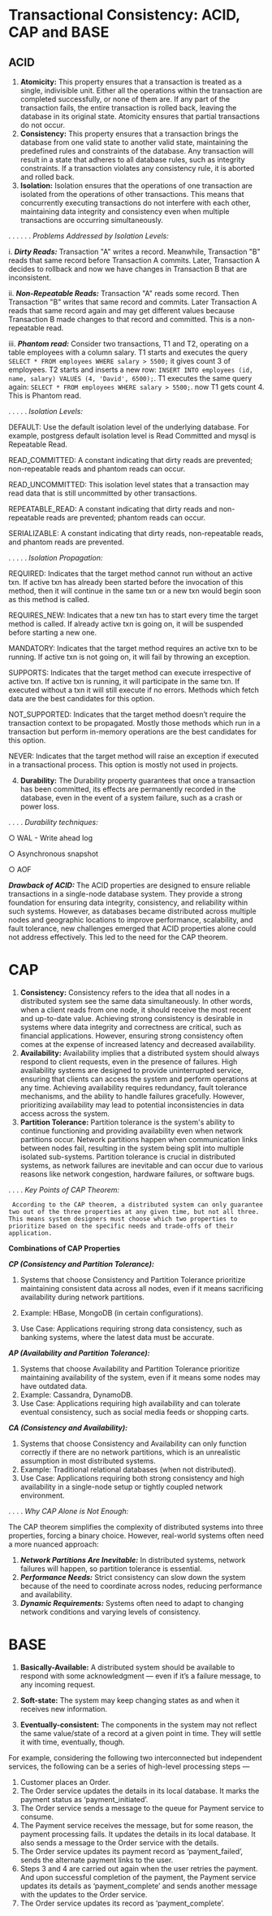 # Transactional Consistency: ACID, CAP and BASE

## ACID

1. **Atomicity:** This property ensures that a transaction is treated as a single, indivisible unit. Either all the operations within the transaction are completed successfully, or none of them are. If any part of the transaction fails, the entire transaction is rolled back, leaving the database in its original state. Atomicity ensures that partial transactions do not occur.
2. **Consistency:** This property ensures that a transaction brings the database from one valid state to another valid state, maintaining the predefined rules and constraints of the database. Any transaction will result in a state that adheres to all database rules, such as integrity constraints. If a transaction violates any consistency rule, it is aborted and rolled back.
3. **Isolation:** Isolation ensures that the operations of one transaction are isolated from the operations of other transactions. This means that concurrently executing transactions do not interfere with each other, maintaining data integrity and consistency even when multiple transactions are occurring simultaneously.

. . . . . . *Problems Addressed by Isolation Levels:*

i. ***Dirty Reads:***  Transaction "A" writes a record. Meanwhile, Transaction "B" reads that same record before Transaction A commits. Later, Transaction A decides to rollback and now we have changes in Transaction B that are inconsistent.

ii. ***Non-Repeatable Reads:*** Transaction "A" reads some record. Then Transaction "B" writes that same record and commits. Later Transaction A reads that same record again and may get different values because Transaction B made changes to that record and committed. This is a non-repeatable read.

iii. ***Phantom read:*** Consider two transactions, T1 and T2, operating on a table employees with a column salary. T1 starts and executes the query `SELECT * FROM employees WHERE salary > 5500;` it gives count 3 of employees.  T2 starts and inserts a new row: `INSERT INTO employees (id, name, salary) VALUES (4, 'David', 6500);`. T1 executes the same query again: `SELECT * FROM employees WHERE salary > 5500;`. now T1 gets count 4. This is Phantom read.


. . . . . *Isolation Levels:*

DEFAULT: Use the default isolation level of the underlying database. For example, postgress default isolation level is Read Committed and mysql is Repeatable Read.

READ_COMMITTED: A constant indicating that dirty reads are prevented; non-repeatable reads and phantom reads can occur.

READ_UNCOMMITTED: This isolation level states that a transaction may read data that is still uncommitted by other transactions.

REPEATABLE_READ: A constant indicating that dirty reads and non-repeatable reads are prevented; phantom reads can occur.

SERIALIZABLE: A constant indicating that dirty reads, non-repeatable reads, and phantom reads are prevented.

. . . . . *Isolation Propagation:*

REQUIRED: Indicates that the target method cannot run without an active txn. If active txn has already been started before the invocation of this method, then it will continue in the same txn or a new txn would begin soon as this method is called.

REQUIRES_NEW: Indicates that a new txn has to start every time the target method is called. If already active txn is going on, it will be suspended before starting a new one.

MANDATORY: Indicates that the target method requires an active txn to be running. If active txn is not going on, it will fail by throwing an exception.

SUPPORTS: Indicates that the target method can execute irrespective of active txn. If active txn is running, it will participate in the same txn. If executed without a txn it will still execute if no errors.
Methods which fetch data are the best candidates for this option.

NOT_SUPPORTED: Indicates that the target method doesn’t require the transaction context to be propagated.
Mostly those methods which run in a transaction but perform in-memory operations are the best candidates for this option.

NEVER: Indicates that the target method will raise an exception if executed in a transactional process.
This option is mostly not used in projects.

4. **Durability:** The Durability property guarantees that once a transaction has been committed, its effects are permanently recorded in the database, even in the event of a system failure, such as a crash or power loss.

. . . . *Durability techniques:*

○ WAL - Write ahead log

○ Asynchronous snapshot

○ AOF

***Drawback of ACID:*** The ACID properties are designed to ensure reliable transactions in a single-node database system. They provide a strong foundation for ensuring data integrity, consistency, and reliability within such systems. However, as databases became distributed across multiple nodes and geographic locations to improve performance, scalability, and fault tolerance, new challenges emerged that ACID properties alone could not address effectively. This led to the need for the CAP theorem.

# CAP

1. **Consistency:** Consistency refers to the idea that all nodes in a distributed system see the same data simultaneously. In other words, when a client reads from one node, it should receive the most recent and up-to-date value. Achieving strong consistency is desirable in systems where data integrity and correctness are critical, such as financial applications. However, ensuring strong consistency often comes at the expense of increased latency and decreased availability.
2. **Availability:** Availability implies that a distributed system should always respond to client requests, even in the presence of failures. High availability systems are designed to provide uninterrupted service, ensuring that clients can access the system and perform operations at any time. Achieving availability requires redundancy, fault tolerance mechanisms, and the ability to handle failures gracefully. However, prioritizing availability may lead to potential inconsistencies in data access across the system.
3. **Partition Tolerance:** Partition tolerance is the system's ability to continue functioning and providing availability even when network partitions occur. Network partitions happen when communication links between nodes fail, resulting in the system being split into multiple isolated sub-systems. Partition tolerance is crucial in distributed systems, as network failures are inevitable and can occur due to various reasons like network congestion, hardware failures, or software bugs.

. . . . *Key Points of CAP Theorem:*

     According to the CAP theorem, a distributed system can only guarantee two out of the three properties at any given time, but not all three. This means system designers must choose which two properties to prioritize based on the specific needs and trade-offs of their application.

**Combinations of CAP Properties**

***CP (Consistency and Partition Tolerance):***

1. Systems that choose Consistency and Partition Tolerance prioritize maintaining consistent data across all nodes, even if it means sacrificing availability during network partitions.

2. Example: HBase, MongoDB (in certain configurations).

3. Use Case: Applications requiring strong data consistency, such as banking systems, where the latest data must be accurate.

***AP (Availability and Partition Tolerance):***

1. Systems that choose Availability and Partition Tolerance prioritize maintaining availability of the system, even if it means some nodes may have outdated data.
2. Example: Cassandra, DynamoDB.
3. Use Case: Applications requiring high availability and can tolerate eventual consistency, such as social media feeds or shopping carts.

***CA (Consistency and Availability):***

1. Systems that choose Consistency and Availability can only function correctly if there are no network partitions, which is an unrealistic assumption in most distributed systems.
2. Example: Traditional relational databases (when not distributed).
3. Use Case: Applications requiring both strong consistency and high availability in a single-node setup or tightly coupled network environment.

. . . . *Why CAP Alone is Not Enough:*

The CAP theorem simplifies the complexity of distributed systems into three properties, forcing a binary choice. However, real-world systems often need a more nuanced approach:

1. ***Network Partitions Are Inevitable:*** In distributed systems, network failures will happen, so partition tolerance is essential.
2. ***Performance Needs:*** Strict consistency can slow down the system because of the need to coordinate across nodes, reducing performance and availability.
3. ***Dynamic Requirements:*** Systems often need to adapt to changing network conditions and varying levels of consistency.


# BASE

1. **Basically-Available:** A distributed system should be available to respond with some acknowledgment — even if it’s a failure message, to any incoming request.

2. **Soft-state:** The system may keep changing states as and when it receives new information.

3. **Eventually-consistent:** The components in the system may not reflect the same value/state of a record at a given point in time. They will settle it with time, eventually, though.


For example, considering the following two interconnected but independent services, the following can be a series of high-level processing steps —

1. Customer places an Order.
2. The Order service updates the details in its local database. It marks the payment status as ‘payment_initiated’.
3. The Order service sends a message to the queue for Payment service to consume.
4. The Payment service receives the message, but for some reason, the payment processing fails. It updates the details in its local database. It also sends a message to the Order service with the details.
5. The Order service updates its payment record as ‘payment_failed’, sends the alternate payment links to the user.
6. Steps 3 and 4 are carried out again when the user retries the payment. And upon successful completion of the payment, the Payment service updates its details as ‘payment_complete’ and sends another message with the updates to the Order service.
7. The Order service updates its record as ‘payment_complete’.
